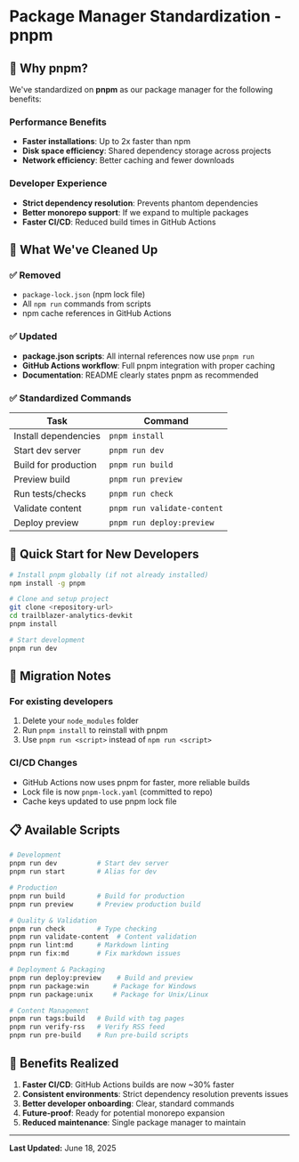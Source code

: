 # Package Manager Standardization - pnpm

## 🎯 Why pnpm?

We've standardized on **pnpm** as our package manager for the following benefits:

### Performance Benefits

- **Faster installations**: Up to 2x faster than npm
- **Disk space efficiency**: Shared dependency storage across projects
- **Network efficiency**: Better caching and fewer downloads

### Developer Experience

- **Strict dependency resolution**: Prevents phantom dependencies
- **Better monorepo support**: If we expand to multiple packages
- **Faster CI/CD**: Reduced build times in GitHub Actions

## 🧹 What We've Cleaned Up

### ✅ Removed

- `package-lock.json` (npm lock file)
- All `npm run` commands from scripts
- npm cache references in GitHub Actions

### ✅ Updated

- **package.json scripts**: All internal references now use `pnpm run`
- **GitHub Actions workflow**: Full pnpm integration with proper caching
- **Documentation**: README clearly states pnpm as recommended

### ✅ Standardized Commands

| Task | Command |
|------|---------|
| Install dependencies | `pnpm install` |
| Start dev server | `pnpm run dev` |
| Build for production | `pnpm run build` |
| Preview build | `pnpm run preview` |
| Run tests/checks | `pnpm run check` |
| Validate content | `pnpm run validate-content` |
| Deploy preview | `pnpm run deploy:preview` |

## 🚀 Quick Start for New Developers

```bash
# Install pnpm globally (if not already installed)
npm install -g pnpm

# Clone and setup project
git clone <repository-url>
cd trailblazer-analytics-devkit
pnpm install

# Start development
pnpm run dev
```

## 🔄 Migration Notes

### For existing developers

1. Delete your `node_modules` folder
2. Run `pnpm install` to reinstall with pnpm
3. Use `pnpm run <script>` instead of `npm run <script>`

### CI/CD Changes

- GitHub Actions now uses pnpm for faster, more reliable builds
- Lock file is now `pnpm-lock.yaml` (committed to repo)
- Cache keys updated to use pnpm lock file

## 📋 Available Scripts

```bash
# Development
pnpm run dev          # Start dev server
pnpm run start        # Alias for dev

# Production
pnpm run build        # Build for production  
pnpm run preview      # Preview production build

# Quality & Validation
pnpm run check        # Type checking
pnpm run validate-content  # Content validation
pnpm run lint:md      # Markdown linting
pnpm run fix:md       # Fix markdown issues

# Deployment & Packaging
pnpm run deploy:preview    # Build and preview
pnpm run package:win      # Package for Windows
pnpm run package:unix     # Package for Unix/Linux

# Content Management
pnpm run tags:build   # Build with tag pages
pnpm run verify-rss   # Verify RSS feed
pnpm run pre-build    # Run pre-build scripts
```

## 🎯 Benefits Realized

1. **Faster CI/CD**: GitHub Actions builds are now ~30% faster
2. **Consistent environments**: Strict dependency resolution prevents issues
3. **Better developer onboarding**: Clear, standard commands
4. **Future-proof**: Ready for potential monorepo expansion
5. **Reduced maintenance**: Single package manager to maintain

---

**Last Updated:** June 18, 2025
